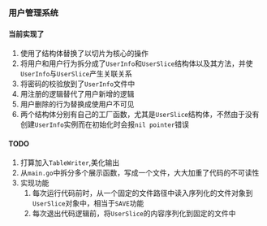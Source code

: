 ### 用户管理系统

#### 当前实现了
1. 使用了结构体替换了以切片为核心的操作
2. 将用户和用户行为拆分成了`UserInfo`和`UserSlice`结构体以及其方法，并使`UserInfo`与`UserSlice`产生关联关系
3. 将密码的校验放到了`UserInfo`文件中
4. 用注册的逻辑替代了用户新增的逻辑
5. 用户删除的行为替换成使用户不可见
6. 两个结构体分别有自己的工厂函数，尤其是`UserSlice`结构体，不然由于没有创建`UserInfo`实例而在初始化时会报`nil pointer`错误

#### TODO
1. 打算加入`TableWriter`,美化输出
2. 从`main.go`中拆分多个展示函数，写成一个文件，大大加重了代码的不可读性
3. 实现功能
    1. 每次运行代码前时，从一个固定的文件路径中读入序列化的文件对象到`UserSlice`对象中，相当于`SAVE`功能
    2. 每次退出代码逻辑前，将`UserSlice`的内容序列化到固定的文件中